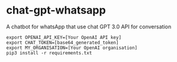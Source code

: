 # chat-gpt-whatsapp
A chatbot for whatsApp that use chat GPT 3.0 API for conversation

```
export OPENAI_API_KEY=[Your OpenAI API key]
export CHAT_TOKEN=[base64_generated_token]
export MY_ORGANISATION=[Your OpenAI organisation]
pip3 install -r requirements.txt
```
